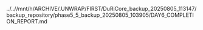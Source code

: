 ../..//mnt/h/ARCHIVE/.UNWRAP/FIRST/DuRiCore_backup_20250805_113147/backup_repository/phase5_5_backup_20250805_103905/DAY6_COMPLETION_REPORT.md